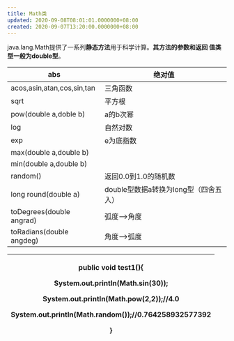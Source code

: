 ```yaml
---
title: Math类
updated: 2020-09-08T08:01:01.0000000+08:00
created: 2020-09-07T13:20:00.0000000+08:00
---
```


java.lang.Math提供了一系列**静态方法**用于科学计算。**其方法的参数和返回 值类型一般为double型**。

| abs                        | 绝对值                                |
|----------------------------|---------------------------------------|
| acos,asin,atan,cos,sin,tan | 三角函数                              |
| sqrt                       | 平方根                                |
| pow(double a,doble b)      | a的b次幂                              |
| log                        | 自然对数                              |
| exp                        | e为底指数                             |
| max(double a,double b)     |                                      |
| min(double a,double b)     |                                      |
| random()                   | 返回0.0到1.0的随机数                  |
| long round(double a)       | double型数据a转换为long型（四舍五入） |
| toDegrees(double angrad)   | 弧度—\>角度                           |
| toRadians(double angdeg)   | 角度—\>弧度                           |

<table>
<colgroup>
<col style="width: 100%" />
</colgroup>
<thead>
<tr class="header">
<th><p>public void test1(){</p>
<p>System.out.println(Math.sin(30));</p>
<p>System.out.println(Math.pow(2,2));//4.0</p>
<p>System.out.println(Math.random());//0.764258932577392</p>
<p></p>
<p>}</p></th>
</tr>
</thead>
<tbody>
</tbody>
</table>
